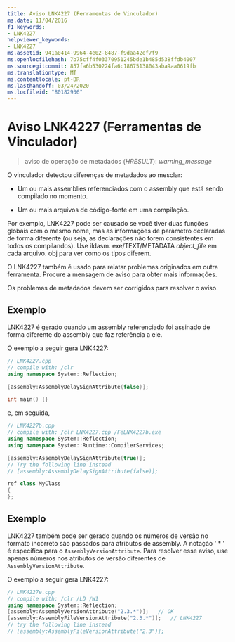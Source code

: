 ```yaml
---
title: Aviso LNK4227 (Ferramentas de Vinculador)
ms.date: 11/04/2016
f1_keywords:
- LNK4227
helpviewer_keywords:
- LNK4227
ms.assetid: 941a0414-9964-4e02-8487-f9daa42ef7f9
ms.openlocfilehash: 7b75cff4f03370951245bde1b485d538ffdb4007
ms.sourcegitcommit: 857fa6b530224fa6c18675138043aba9aa0619fb
ms.translationtype: MT
ms.contentlocale: pt-BR
ms.lasthandoff: 03/24/2020
ms.locfileid: "80182936"
---
```

# <a name="linker-tools-warning-lnk4227"></a>Aviso LNK4227 (Ferramentas de Vinculador)

> aviso de operação de metadados (*HRESULT*): *warning_message*

O vinculador detectou diferenças de metadados ao mesclar:

- Um ou mais assemblies referenciados com o assembly que está sendo compilado no momento.

- Um ou mais arquivos de código-fonte em uma compilação.

Por exemplo, LNK4227 pode ser causado se você tiver duas funções globais com o mesmo nome, mas as informações de parâmetro declaradas de forma diferente (ou seja, as declarações não forem consistentes em todos os compilandos). Use ildasm. exe/TEXT/METADATA *object_file* em cada arquivo. obj para ver como os tipos diferem.

O LNK4227 também é usado para relatar problemas originados em outra ferramenta. Procure a mensagem de aviso para obter mais informações.

Os problemas de metadados devem ser corrigidos para resolver o aviso.

## <a name="example"></a>Exemplo

LNK4227 é gerado quando um assembly referenciado foi assinado de forma diferente do assembly que faz referência a ele.

O exemplo a seguir gera LNK4227:

```cpp
// LNK4227.cpp
// compile with: /clr
using namespace System::Reflection;

[assembly:AssemblyDelaySignAttribute(false)];

int main() {}
```

e, em seguida,

```cpp
// LNK4227b.cpp
// compile with: /clr LNK4227.cpp /FeLNK4227b.exe
using namespace System::Reflection;
using namespace System::Runtime::CompilerServices;

[assembly:AssemblyDelaySignAttribute(true)];
// Try the following line instead
// [assembly:AssemblyDelaySignAttribute(false)];

ref class MyClass
{
};
```

## <a name="example"></a>Exemplo

LNK4227 também pode ser gerado quando os números de versão no formato incorreto são passados para atributos de assembly.  A notação ' * ' é específica para o `AssemblyVersionAttribute`.  Para resolver esse aviso, use apenas números nos atributos de versão diferentes de `AssemblyVersionAttribute`.

O exemplo a seguir gera LNK4227:

```cpp
// LNK4227e.cpp
// compile with: /clr /LD /W1
using namespace System::Reflection;
[assembly:AssemblyVersionAttribute("2.3.*")];   // OK
[assembly:AssemblyFileVersionAttribute("2.3.*")];   // LNK4227
// try the following line instead
// [assembly:AssemblyFileVersionAttribute("2.3")];
```
